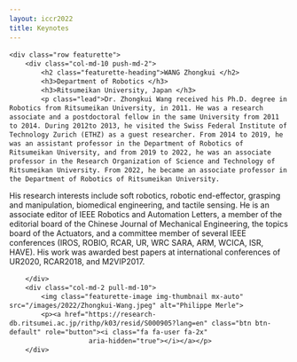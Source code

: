 ```yaml
---
layout: iccr2022
title: Keynotes
---
```


<div class="container marketing">

    <div class="row featurette">
        <div class="col-md-10 push-md-2">
            <h2 class="featurette-heading">WANG Zhongkui </h2>
            <h3>Department of Robotics </h3>
            <h3>Ritsumeikan University, Japan </h3>
            <p class="lead">Dr. Zhongkui Wang received his Ph.D. degree in Robotics from Ritsumeikan University, in 2011. He was a research associate and a postdoctoral fellow in the same University from 2011 to 2014. During 2012to 2013, he visited the Swiss Federal Institute of Technology Zurich (ETHZ) as a guest researcher. From 2014 to 2019, he was an assistant professor in the Department of Robotics of Ritsumeikan University, and from 2019 to 2022, he was an associate professor in the Research Organization of Science and Technology of Ritsumeikan University. From 2022, he became an associate professor in the Department of Robotics of Ritsumeikan University.


His research interests include soft robotics, robotic end-effector, grasping and manipulation, biomedical engineering, and tactile sensing. He is an associate editor of IEEE Robotics and Automation Letters, a member of the editorial board of the Chinese Journal of Mechanical Engineering, the topics board of the Actuators, and a committee member of several IEEE conferences (IROS, ROBIO, RCAR, UR, WRC SARA, ARM, WCICA, ISR, HAVE). His work was awarded best papers at international conferences of UR2020, RCAR2018, and M2VIP2017.
            </p>

        </div>
        <div class="col-md-2 pull-md-10">
            <img class="featurette-image img-thumbnail mx-auto" src="/images/2022/Zhongkui-Wang.jpeg" alt="Philippe Merle">
            <p><a href="https://research-db.ritsumei.ac.jp/rithp/k03/resid/S000905?lang=en" class="btn btn-default" role="button"><i class="fa fa-user fa-2x"
                        aria-hidden="true"></i></a></p>
        </div>

</div>
